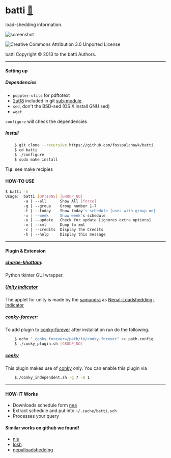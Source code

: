 # batti [:link:][web]

load-shedding information.

![screenshot][screenshot]

![Creative Commons Attribution 3.0 Unported License](http://i.creativecommons.org/l/by/3.0/88x31.png)

batti Copyright © 2013 to the batti Authors.

___


#### Setting up

##### Dependencies

- `poppler-utils` for pdftotext
- [2utf8][2utf8] included in git [sub-module][submodule].
- `sed`, don't the BSD-sed (OS X install GNU sed)
- `wget`

`configure` will check the dependencies

##### Install

```bash
    $ git clone --recursive https://github.com/fosspulchowk/batti
    $ cd batti
    $ ./configure
    $ sudo make install    
```

**Tip**: see make recipies


#### HOW-TO USE

```bash
$ batti -h
Usage:  batti [OPTIONS] [GROUP_NO]
        -a | --all      Show All [force]
        -g | --group    Group number 1-7
        -t | --today    Show today's schedule [uses with group no]
        -w | --week     Show week's schedule
        -u | --update   Check for update [ignores extra options]
        -x | --xml      Dump to xml
        -c | --credits	Display the Credits
        -h | --help     Display this message
```
___

#### Plugin & Extension

##### **[charge-khattam][khattam]**:

Python tkinter GUI wrapper.

##### **[Unity Indicator][unity]**

The applet for unity is made by the [samundra][samundra] as
[Nepal-Loadshedding-Indicator][unity]

##### **[conky-forever][conky-forever]**:

To add plugin to [conky-forever][conky-forever] after installation run
do the following.

```bash
	$ echo "_conky_forever=/path/to/conky-forever" >> path.config
	$ ./conky_plugin.sh [GROUP_NO]
```

##### [conky][conky]

This plugin makes use of [conky][conky] only. You can enable this
plugin via

```bash
	$./conky_independent.sh -g 7 -m 1
```

___

#### HOW-IT Works

* Downloads schedule form [nea][nea]
* Extract schedule and put into `~/.cache/batti.sch`
* Processes your query

#### Similar works on github we found!

* [nls](https://github.com/xtranophilist/nls)
* [losh](https://github.com/hardfire/losh)
* [nepalloadshedding](https://github.com/leosabbir/nepalloadshedding)

[nea]: http://www.nea.org.np/loadshedding.html
[2utf8]: https://github.com/foss-np/2utf8
[conky-forever]: https://github.com/rhoit/conky-forever
[submodule]: http://git-scm.com/book/en/Git-Tools-Submodules
[web]: http://foss-np.github.io/batti/
[screenshot]: https://raw.github.com/foss-np/batti/gh-pages/images/screenshot.png
[unity]: https://github.com/samundra/Nepal-Loadshedding-Indicater
[samundra]: https://github.com/samundra/
[conky]: http://conky.sourceforge.net/
[khattam]: https://github.com/haude/charge-khattam
